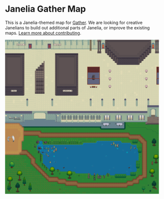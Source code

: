 # Janelia Gather Map

This is a Janelia-themed map for [Gather](https://gather.town). We are looking for creative Janelians to build out additional parts of Janelia, or improve the existing maps. [Learn more about contributing](CONTRIBUTING.md).

![Map](final/Janelia.png)

